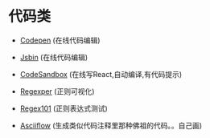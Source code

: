 # 代码类

<!-- - [Ubuntu pastebin](https://paste.ubuntu.com/) (代码分享) -->
- [Codepen](https://codepen.io/pens/) (在线代码编辑)
- [Jsbin](http://jsbin.com/) (在线代码编辑)
- [CodeSandbox](https://codesandbox.io/) (在线写React,自动编译,有代码提示)

- [Regexper](https://regexper.com/) (正则可视化)
- [Regex101](https://regex101.com/) (正则表达式测试)
- [Asciiflow](http://asciiflow.com/) (生成类似代码注释里那种佛祖的代码。。自己画)